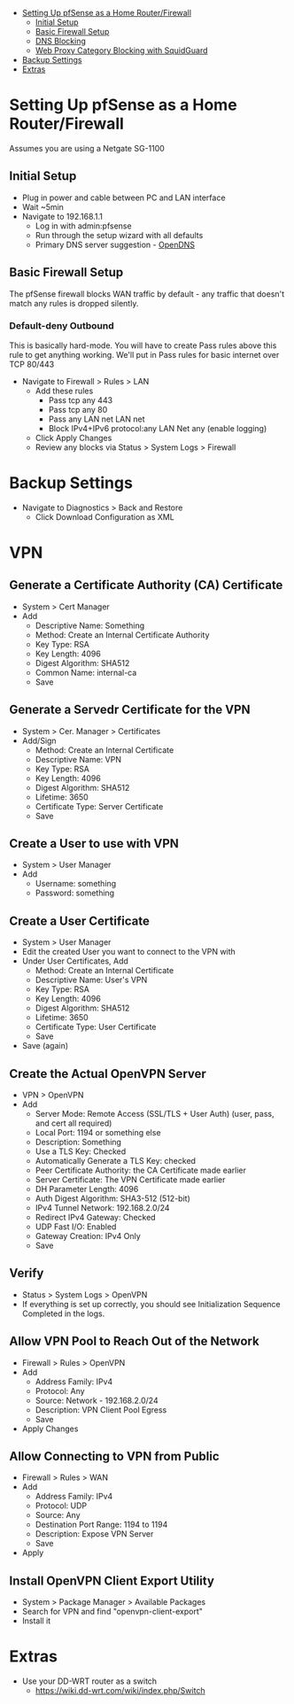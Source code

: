 - [Setting Up pfSense as a Home Router/Firewall](#setting-up-pfsense-as-a-home-routerfirewall)
  - [Initial Setup](#initial-setup)
  - [Basic Firewall Setup](#basic-firewall-setup)
  - [DNS Blocking](#dns-blocking)
  - [Web Proxy Category Blocking with SquidGuard](#web-proxy-category-blocking-with-squidguard)
- [Backup Settings](#backup-settings)
- [Extras](#extras)


# Setting Up pfSense as a Home Router/Firewall
Assumes you are using a Netgate SG-1100


## Initial Setup
- Plug in power and cable between PC and LAN interface
- Wait ~5min
- Navigate to 192.168.1.1
  - Log in with admin:pfsense
  - Run through the setup wizard with all defaults
  - Primary DNS server suggestion - [OpenDNS](https://support.opendns.com/hc/en-us/articles/228006047-Generalized-Router-Configuration-Instructions)


## Basic Firewall Setup
The pfSense firewall blocks WAN traffic by default - any traffic that doesn't match any rules is dropped silently.


### Default-deny Outbound
This is basically hard-mode. You will have to create Pass rules above this rule to get anything working. We'll put in Pass rules for basic internet over TCP 80/443

- Navigate to Firewall > Rules > LAN
  - Add these rules
    - Pass tcp any 443
    - Pass tcp any 80
    - Pass any LAN net LAN net
    - Block IPv4+IPv6 protocol:any LAN Net any (enable logging)
  - Click Apply Changes
  - Review any blocks via Status > System Logs > Firewall


# Backup Settings
- Navigate to Diagnostics > Back and Restore
  - Click Download Configuration as XML

# VPN
## Generate a Certificate Authority (CA) Certificate
- System > Cert Manager
- Add
  - Descriptive Name: Something
  - Method: Create an Internal Certificate Authority
  - Key Type: RSA
  - Key Length: 4096
  - Digest Algorithm: SHA512
  - Common Name: internal-ca
  - Save

## Generate a Servedr Certificate for the VPN
- System > Cer. Manager > Certificates
- Add/Sign
  - Method: Create an Internal Certificate
  - Descriptive Name: VPN
  - Key Type: RSA
  - Key Length: 4096
  - Digest Algorithm: SHA512
  - Lifetime: 3650
  - Certificate Type: Server Certificate
  - Save

## Create a User to use with VPN
- System > User Manager
- Add
  - Username: something
  - Password: something

## Create a User Certificate
- System > User Manager
- Edit the created User you want to connect to the VPN with
- Under User Certificates, Add
  - Method: Create an Internal Certificate
  - Descriptive Name: User's VPN
  - Key Type: RSA
  - Key Length: 4096
  - Digest Algorithm: SHA512
  - Lifetime: 3650
  - Certificate Type: User Certificate
  - Save
- Save (again)

## Create the Actual OpenVPN Server
- VPN > OpenVPN
- Add
  - Server Mode: Remote Access (SSL/TLS + User Auth) (user, pass, and cert all required)
  - Local Port: 1194 or something else
  - Description: Something
  - Use a TLS Key: Checked
  - Automatically Generate a TLS Key: checked
  - Peer Certificate Authority: the CA Certificate made earlier
  - Server Certificate: The VPN Certificate made earlier
  - DH Parameter Length: 4096
  - Auth Digest Algorithm: SHA3-512 (512-bit)
  - IPv4 Tunnel Network: 192.168.2.0/24
  - Redirect IPv4 Gateway: Checked
  - UDP Fast I/O: Enabled
  - Gateway Creation: IPv4 Only
  - Save

## Verify
- Status > System Logs > OpenVPN
- If everything is set up correctly, you should see Initialization Sequence Completed in the logs.

## Allow VPN Pool to Reach Out of the Network
- Firewall > Rules > OpenVPN
- Add
  - Address Family: IPv4
  - Protocol: Any
  - Source: Network - 192.168.2.0/24
  - Description: VPN Client Pool Egress
  - Save
- Apply Changes

## Allow Connecting to VPN from Public
- Firewall > Rules > WAN
- Add
  - Address Family: IPv4
  - Protocol: UDP
  - Source: Any
  - Destination Port Range: 1194 to 1194
  - Description: Expose VPN Server
  - Save
- Apply

## Install OpenVPN Client Export Utility
- System > Package Manager > Available Packages
- Search for VPN and find "openvpn-client-export"
- Install it


# Extras
- Use your DD-WRT router as a switch
  - https://wiki.dd-wrt.com/wiki/index.php/Switch




